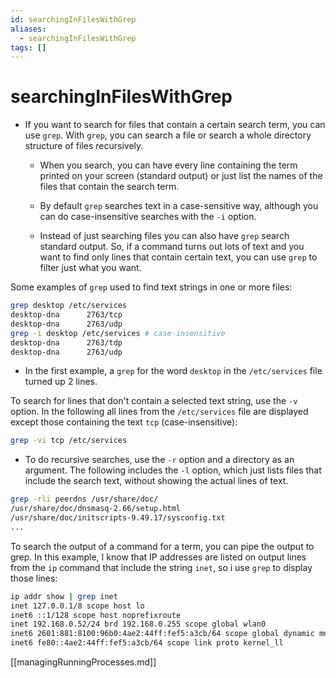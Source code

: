 ```yaml
---
id: searchingInFilesWithGrep
aliases:
  - searchingInFilesWithGrep
tags: []
---
```


# searchingInFilesWithGrep

- If you want to search for files that contain a certain search term, you can
  use `grep`. With `grep`, you can search a file or search a whole directory
  structure of files recursively.

  - When you search, you can have every line containing the term printed on your
    screen (standard output) or just list the names of the files that contain the
    search term.

  - By default `grep` searches text in a case-sensitive way, although you can do
    case-insensitive searches with the `-i` option.

  - Instead of just searching files you can also have `grep` search standard
    output. So, if a command turns out lots of text and you want to find only
    lines that contain certain text, you can use `grep` to filter just what you
    want.

Some examples of `grep` used to find text strings in one or more files:

```bash
grep desktop /etc/services
desktop-dna      2763/tcp
desktop-dna      2763/udp
grep -i desktop /etc/services # case-insensitive
desktop-dna      2763/tdp
desktop-dna      2763/udp
```

- In the first example, a `grep` for the word `desktop` in the `/etc/services`
  file turned up 2 lines.

To search for lines that don't contain a selected text string, use the `-v`
option. In the following all lines from the `/etc/services` file are displayed
except those containing the text `tcp` (case-insensitive):

```bash
grep -vi tcp /etc/services
```

- To do recursive searches, use the `-r` option and a directory as an argument.
  The following includes the `-l` option, which just lists files that include the search text, without showing the actual lines of text.

```bash
grep -rli peerdns /usr/share/doc/
/usr/share/doc/dnsmasq-2.66/setup.html
/usr/share/doc/initscripts-9.49.17/sysconfig.txt
...
```

To search the output of a command for a term, you can pipe the output to grep.
In this example, I know that IP addresses are listed on output lines from the
`ip` command that include the string `inet`, so i use `grep` to display those
lines:

```bash
ip addr show | grep inet
inet 127.0.0.1/8 scope host lo
inet6 ::1/128 scope host noprefixroute
inet 192.168.0.52/24 brd 192.168.0.255 scope global wlan0
inet6 2601:881:8100:96b0:4ae2:44ff:fef5:a3cb/64 scope global dynamic mngtmpaddr proto kernel_ra
inet6 fe80::4ae2:44ff:fef5:a3cb/64 scope link proto kernel_ll
```

[[managingRunningProcesses.md]]
